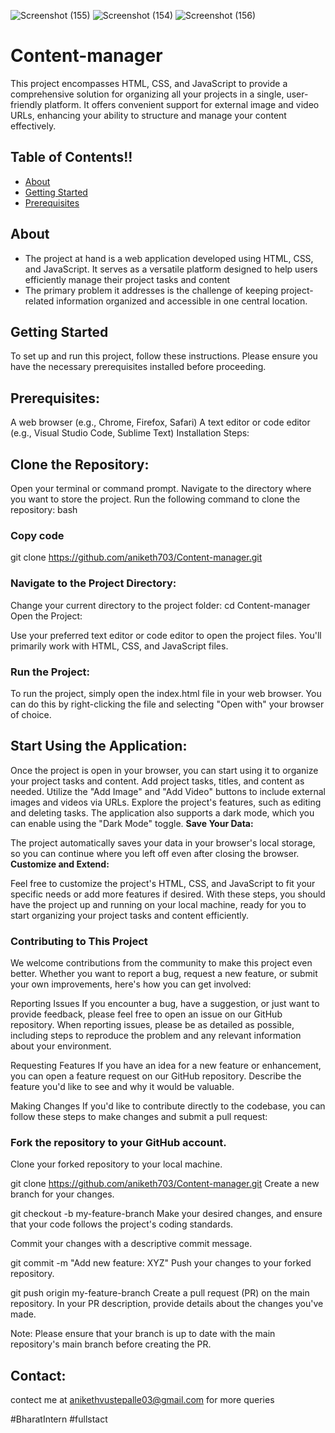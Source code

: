 ![Screenshot (155)](https://github.com/aniketh703/Content-manager/assets/76203130/3e1b1f9f-0faf-43e9-a40e-eee5e83f9540)
![Screenshot (154)](https://github.com/aniketh703/Content-manager/assets/76203130/04254ba8-e3e6-4751-b391-e2ccf3fda6ff)
![Screenshot (156)](https://github.com/aniketh703/Content-manager/assets/76203130/3ab7517b-06d8-4183-a068-1949098ecbff)
# Content-manager

This project encompasses HTML, CSS, and JavaScript to provide a comprehensive solution for organizing all your projects in a single, user-friendly platform. It offers convenient support for external image and video URLs, enhancing your ability to structure and manage your content effectively. 

## Table of Contents!!

- [About](#about)
- [Getting Started](#getting-started)
- [Prerequisites](#prerequisites)

## About

- The project at hand is a web application developed using HTML, CSS, and JavaScript. It serves as a versatile platform designed to help users efficiently manage their project tasks and content
- The primary problem it addresses is the challenge of keeping project-related information organized and accessible in one central location.

## Getting Started

To set up and run this project, follow these instructions. Please ensure you have the necessary prerequisites installed before proceeding.

## Prerequisites:

A web browser (e.g., Chrome, Firefox, Safari)
A text editor or code editor (e.g., Visual Studio Code, Sublime Text)
Installation Steps:

## Clone the Repository:

Open your terminal or command prompt.
Navigate to the directory where you want to store the project.
Run the following command to clone the repository:
bash
### Copy code
git clone https://github.com/aniketh703/Content-manager.git

### Navigate to the Project Directory:
Change your current directory to the project folder:
cd Content-manager
Open the Project:

Use your preferred text editor or code editor to open the project files. You'll primarily work with HTML, CSS, and JavaScript files.
### Run the Project:

To run the project, simply open the index.html file in your web browser. You can do this by right-clicking the file and selecting "Open with" your browser of choice.
## Start Using the Application:

Once the project is open in your browser, you can start using it to organize your project tasks and content.
Add project tasks, titles, and content as needed.
Utilize the "Add Image" and "Add Video" buttons to include external images and videos via URLs.
Explore the project's features, such as editing and deleting tasks.
The application also supports a dark mode, which you can enable using the "Dark Mode" toggle.
**Save Your Data:**

The project automatically saves your data in your browser's local storage, so you can continue where you left off even after closing the browser.
**Customize and Extend:**

Feel free to customize the project's HTML, CSS, and JavaScript to fit your specific needs or add more features if desired.
With these steps, you should have the project up and running on your local machine, ready for you to start organizing your project tasks and content efficiently.

### Contributing to This Project
We welcome contributions from the community to make this project even better. Whether you want to report a bug, request a new feature, or submit your own improvements, here's how you can get involved:

Reporting Issues
If you encounter a bug, have a suggestion, or just want to provide feedback, please feel free to open an issue on our GitHub repository. When reporting issues, please be as detailed as possible, including steps to reproduce the problem and any relevant information about your environment.

Requesting Features
If you have an idea for a new feature or enhancement, you can open a feature request on our GitHub repository. Describe the feature you'd like to see and why it would be valuable.

Making Changes
If you'd like to contribute directly to the codebase, you can follow these steps to make changes and submit a pull request:

### Fork the repository to your GitHub account.

Clone your forked repository to your local machine.

git clone https://github.com/aniketh703/Content-manager.git
Create a new branch for your changes.

git checkout -b my-feature-branch
Make your desired changes, and ensure that your code follows the project's coding standards.

Commit your changes with a descriptive commit message.

git commit -m "Add new feature: XYZ"
Push your changes to your forked repository.


git push origin my-feature-branch
Create a pull request (PR) on the main repository. In your PR description, provide details about the changes you've made.

Note: Please ensure that your branch is up to date with the main repository's main branch before creating the PR.


## Contact:
contect me at anikethvustepalle03@gmail.com for more queries

#BharatIntern #fullstact
